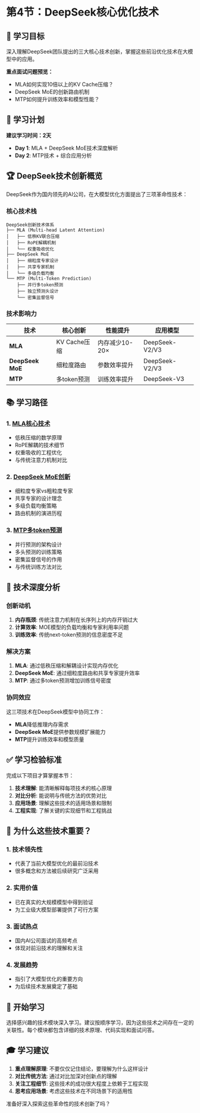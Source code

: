 # 第4节：DeepSeek核心优化技术

## 🎯 学习目标

深入理解DeepSeek团队提出的三大核心技术创新，掌握这些前沿优化技术在大模型中的应用。

**重点面试问题预览：**
- MLA如何实现10倍以上的KV Cache压缩？
- DeepSeek MoE的创新路由机制
- MTP如何提升训练效率和模型性能？

## 📅 学习计划

**建议学习时间：2天**

- **Day 1**: MLA + DeepSeek MoE技术深度解析
- **Day 2**: MTP技术 + 综合应用分析

## 🏆 DeepSeek技术创新概览

DeepSeek作为国内领先的AI公司，在大模型优化方面提出了三项革命性技术：

### 核心技术栈
```
DeepSeek创新技术体系
├── MLA (Multi-head Latent Attention)
│   ├── 低秩KV联合压缩
│   ├── RoPE解耦机制  
│   └── 权重吸收优化
├── DeepSeek MoE
│   ├── 细粒度专家设计
│   ├── 共享专家机制
│   └── 多级负载均衡
└── MTP (Multi-Token Prediction)
    ├── 并行多token预测
    ├── 独立预测头设计
    └── 密集监督信号
```

### 技术影响力

| 技术 | 核心创新 | 性能提升 | 应用模型 |
|------|----------|----------|----------|
| **MLA** | KV Cache压缩 | 内存减少10-20× | DeepSeek-V2/V3 |
| **DeepSeek MoE** | 细粒度路由 | 参数效率提升 | DeepSeek-V2/V3 |
| **MTP** | 多token预测 | 训练效率提升 | DeepSeek-V3 |

## 📚 学习路径

### 1. [MLA核心技术](mla.md)
- 低秩压缩的数学原理
- RoPE解耦的技术细节
- 权重吸收的工程优化
- 与传统注意力机制对比

### 2. [DeepSeek MoE创新](deepseek-moe.md)
- 细粒度专家vs粗粒度专家
- 共享专家的设计理念
- 多级负载均衡策略
- 路由机制的演进历程

### 3. [MTP多token预测](mtp.md)
- 并行预测的架构设计
- 多头预测的训练策略
- 密集监督信号的作用
- 与传统训练方法对比

## 🔬 技术深度分析

### 创新动机
1. **内存瓶颈**: 传统注意力机制在长序列上的内存开销过大
2. **计算效率**: MOE模型的负载均衡和专家利用率问题
3. **训练效率**: 传统next-token预测的信息密度不足

### 解决方案
1. **MLA**: 通过低秩压缩和解耦设计实现内存优化
2. **DeepSeek MoE**: 通过细粒度路由和共享专家提升效率
3. **MTP**: 通过多token预测增加训练信号密度

### 协同效应
这三项技术在DeepSeek模型中协同工作：
- **MLA**降低推理内存需求
- **DeepSeek MoE**提供参数规模扩展能力
- **MTP**提升训练效率和模型质量

## ✅ 学习检验标准

完成以下项目才算掌握本节：

1. **技术理解**: 能清晰解释每项技术的核心原理
2. **对比分析**: 能说明与传统方法的优势对比
3. **应用场景**: 理解这些技术的适用场景和限制
4. **工程实现**: 了解关键的实现细节和工程挑战

## 🌟 为什么这些技术重要？

### 1. 技术领先性
- 代表了当前大模型优化的最前沿技术
- 很多概念和方法被后续研究广泛采用

### 2. 实用价值
- 已在真实的大规模模型中得到验证
- 为工业级大模型部署提供了可行方案

### 3. 面试热点
- 国内AI公司面试的高频考点
- 体现对前沿技术的理解和关注

### 4. 发展趋势
- 指引了大模型优化的重要方向
- 为后续技术发展奠定了基础

## 🚀 开始学习

选择感兴趣的技术模块深入学习。建议按顺序学习，因为这些技术之间存在一定的关联性。每个模块都包含详细的技术原理、代码实现和面试问答。

## 🎓 学习建议

1. **重点理解原理**: 不要仅仅记住结论，要理解为什么这样设计
2. **对比传统方法**: 通过对比加深对创新点的理解
3. **关注工程细节**: 这些技术的成功很大程度上依赖于工程实现
4. **思考应用场景**: 考虑这些技术在不同场景下的适用性

准备好深入探索这些革命性的技术创新了吗？